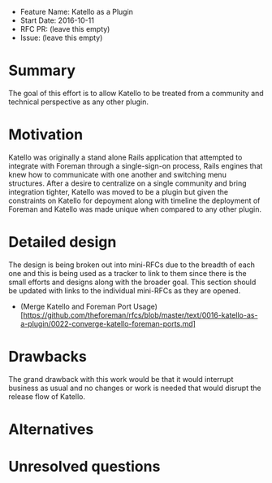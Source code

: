 - Feature Name: Katello as a Plugin
- Start Date: 2016-10-11
- RFC PR: (leave this empty)
- Issue: (leave this empty)

# Summary
[summary]: #summary

The goal of this effort is to allow Katello to be treated from a community and technical perspective as any other plugin.

# Motivation
[motivation]: #motivation

Katello was originally a stand alone Rails application that attempted to integrate with Foreman through a single-sign-on process, Rails engines that knew how to communicate with one another and switching menu structures. After a desire to centralize on a single community and bring integration tighter, Katello was moved to be a plugin but given the constraints on Katello for depoyment along with timeline the deployment of Foreman and Katello was made unique when compared to any other plugin.

# Detailed design
[design]: #detailed-design

The design is being broken out into mini-RFCs due to the breadth of each one and this is being used as a tracker to link to them since there is the small efforts and designs along with the broader goal. This section should be updated with links to the individual mini-RFCs as they are opened.

 * (Merge Katello and Foreman Port Usage)[https://github.com/theforeman/rfcs/blob/master/text/0016-katello-as-a-plugin/0022-converge-katello-foreman-ports.md]

# Drawbacks
[drawbacks]: #drawbacks

The grand drawback with this work would be that it would interrupt business as usual and no changes or work is needed that would disrupt the release flow of Katello.

# Alternatives
[alternatives]: #alternatives

# Unresolved questions
[unresolved]: #unresolved-questions
